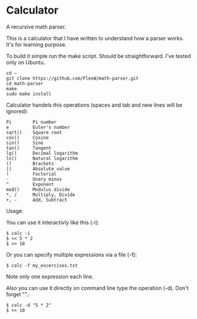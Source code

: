 # Calculator
A recursive math parser.

This is a calculator that I have written to understand how a parser works.
It's for learning purpose.

To build it simple run the make script. Should be straightforward. I've tested only on Ubuntu.

```
cd ~
git clone https://github.com/FlexW/math-parser.git
cd math-parser
make
sudo make install
```

Calculator handels this operations (spaces and tab and new lines will be ignored):

    Pi        Pi number
    e         Euler's number
    sqrt()    Square root
    cos()     Cosine 
    sin()     Sine 
    tan()     Tangent 
    lg()      Decimal logarithm
    ln()      Natural logarithm
    ()        Brackets
    ||        Absolute value
    !         Factorial
    -         Unary minus
    ^         Exponent
    mod()     Modulus divide 
    *, /      Multiply, Divide 
    +, -      Add, Subtract

Usage:

You can use it interactivly like this (-i):

    $ calc -i
    $ << 5 * 2
    $ >> 10

Or you can specify multiple expressions via a file (-f):

    $ calc -f my_excercises.txt

Note only one expression each line.

Also you can use it directly on command line type the operation (-d). Don't forget "".:
    
    $ calc -d "5 * 2"
    $ >> 10